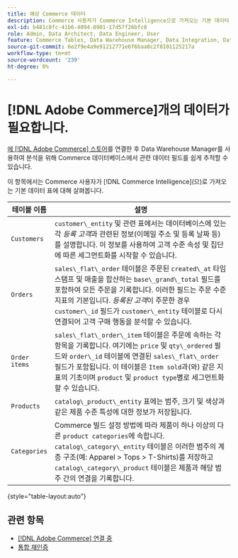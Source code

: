 ```yaml
---
title: 예상 Commerce 데이터
description: Commerce 사용자가 Commerce Intelligence으로 가져오는 기본 데이터 표 살펴보기
exl-id: b481c8fc-41b6-4094-8901-17d57f26bfc0
role: Admin, Data Architect, Data Engineer, User
feature: Commerce Tables, Data Warehouse Manager, Data Integration, Data Import/Export
source-git-commit: 6e2f9e4a9e91212771e6f6baa8c2f8101125217a
workflow-type: tm+mt
source-wordcount: '239'
ht-degree: 0%

---
```


# [!DNL Adobe Commerce]개의 데이터가 필요합니다.

[에 [!DNL Adobe Commerce] 스토어](../../../data-analyst/importing-data/integrations/magento.md)를 연결한 후 Data Warehouse Manager를 사용하여 분석을 위해 Commerce 데이터베이스에서 관련 데이터 필드를 쉽게 추적할 수 있습니다.

이 항목에서는 Commerce 사용자가 [!DNL Commerce Intelligence]&#x200B;(으)로 가져오는 기본 데이터 표에 대해 살펴봅니다.

| **테이블 이름** | **설명** |
|-----|-----|
| `Customers` | `customer\_entity` 및 관련 표에서는 데이터베이스에 있는 각 *등록 고객*&#x200B;과 관련된 정보(이메일 주소 및 등록 날짜 등)를 설명합니다. 이 정보를 사용하여 고객 수준 속성 및 집단에 따른 세그먼트화를 시작할 수 있습니다. |
| `Orders` | `sales\_flat\_order` 테이블은 주문된 `created\_at` 타임스탬프 및 매출을 합산하는 `base\_grand\_total` 필드를 포함하여 모든 주문을 기록합니다. 이러한 필드는 주문 수준 지표의 기본입니다. *등록된 고객*&#x200B;이 주문한 경우 `customer\_id` 필드가 `customer\_entity` 테이블로 다시 연결되어 고객 구매 행동을 분석할 수 있습니다. |
| `Order items` | `sales\_flat\_order\_item` 테이블은 주문에 속하는 각 항목을 기록합니다. 여기에는 `price` 및 `qty\_ordered` 필드와 `order\_id` 테이블에 연결된 `sales\_flat\_order` 필드가 포함됩니다. 이 테이블은 `Item sold`과(와) 같은 지표의 기초이며 `product` 및 `product type`별로 세그먼트화할 수 있습니다. |
| `Products` | `catalog\_product\_entity` 표에는 범주, 크기 및 색상과 같은 제품 수준 특성에 대한 정보가 저장됩니다. |
| `Categories` | Commerce 빌드 설정 방법에 따라 제품이 하나 이상의 다른 `product categories`에 속합니다. `catalog\_category\_entity` 테이블은 이러한 범주의 계층 구조(예: Apparel > Tops > T-Shirts)를 저장하고 `catalog\_category\_product` 테이블은 제품과 해당 범주 간의 연결을 기록합니다. |

{style="table-layout:auto"}

## 관련 항목

* [ [!DNL Adobe Commerce] 연결 중](../integrations/magento.md)
* [통합 재인증](https://experienceleague.adobe.com/docs/commerce-knowledge-base/kb/how-to/mbi-reauthenticating-integrations.html)
